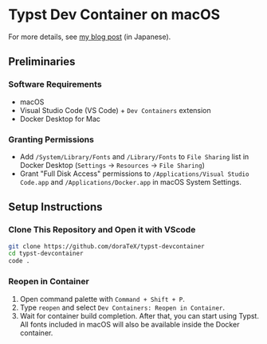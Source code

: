 # Typst Dev Container on macOS 

For more details, see [my blog post](https://qiita.com/doraTeX/items/e38a4a367822a968b440) (in Japanese).

## Preliminaries

### Software Requirements
* macOS
* Visual Studio Code (VS Code) + `Dev Containers` extension
* Docker Desktop for Mac

### Granting Permissions

* Add `/System/Library/Fonts` and `/Library/Fonts` to `File Sharing` list in Docker Desktop (`Settings` → `Resources` → `File Sharing`)
* Grant "Full Disk Access" permissions to `/Applications/Visual Studio Code.app` and `/Applications/Docker.app` in macOS System Settings.

## Setup Instructions

### Clone This Repository and Open it with VScode
```sh
git clone https://github.com/doraTeX/typst-devcontainer
cd typst-devcontainer
code .
```

### Reopen in Container

1. Open command palette with `Command + Shift + P`.
2. Type `reopen` and select `Dev Containers: Reopen in Container`.
3. Wait for container build completion. After that, you can start using Typst. All fonts included in macOS will also be available inside the Docker container.
